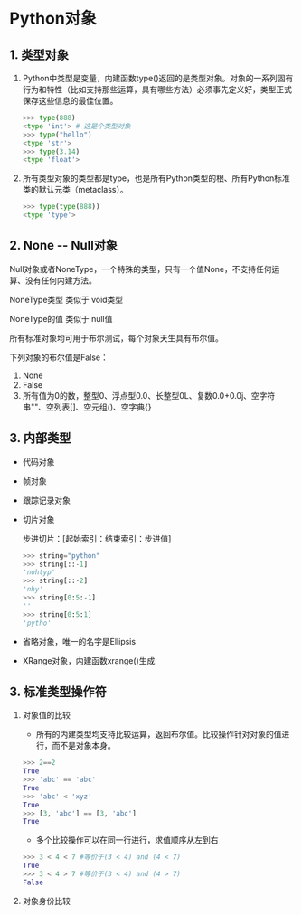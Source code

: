 # Python对象 #

## 1. 类型对象 ##

1. Python中类型是变量，内建函数type()返回的是类型对象。对象的一系列固有行为和特性（比如支持那些运算，具有哪些方法）必须事先定义好，类型正式保存这些信息的最佳位置。

	```python
	>>> type(888)
	<type 'int'> # 这是个类型对象
	>>> type("hello")
	<type 'str'>
	>>> type(3.14)
	<type 'float'>
	```
2. 所有类型对象的类型都是type，也是所有Python类型的根、所有Python标准类的默认元类（metaclass）。
	```python
	>>> type(type(888))
	<type 'type'>
	```

## 2. None -- Null对象 ##

Null对象或者NoneType，一个特殊的类型，只有一个值None，不支持任何运算、没有任何内建方法。

NoneType类型 类似于 void类型

NoneType的值 类似于 null值

所有标准对象均可用于布尔测试，每个对象天生具有布尔值。

下列对象的布尔值是False：
1. None
2. False
3. 所有值为0的数，整型0、浮点型0.0、长整型0L、复数0.0+0.0j、空字符串""、空列表[]、空元组()、空字典{}

## 3. 内部类型 ##

- 代码对象
- 帧对象
- 跟踪记录对象
- 切片对象

	步进切片：[起始索引：结束索引：步进值]	
	```python
	>>> string="python"
	>>> string[::-1]
	'nohtyp'
	>>> string[::-2]
	'nhy'
	>>> string[0:5:-1]
	''
	>>> string[0:5:1]
	'pytho'
	```

- 省略对象，唯一的名字是Ellipsis
- XRange对象，内建函数xrange()生成

## 3. 标准类型操作符 ##

1. 对象值的比较

	- 所有的内建类型均支持比较运算，返回布尔值。比较操作针对对象的值进行，而不是对象本身。
	
	```python
	>>> 2==2
	True
	>>> 'abc' == 'abc'
	True
	>>> 'abc' < 'xyz'
	True
	>>> [3, 'abc'] == [3, 'abc']
	True
	```
	- 多个比较操作可以在同一行进行，求值顺序从左到右

	```python
	>>> 3 < 4 < 7 #等价于(3 < 4) and (4 < 7)
	True
	>>> 3 < 4 > 7 #等价于(3 < 4) and (4 > 7)
	False
	```
2. 对象身份比较